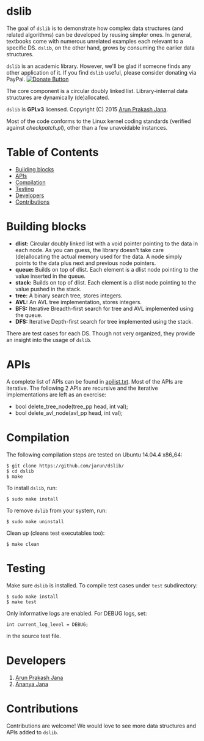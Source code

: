 # dslib
The goal of `dslib` is to demonstrate how complex data structures (and related algorithms) can be developed by reusing simpler ones. In general, textbooks come with numerous unrelated examples each relevant to a specific DS. `dslib`, on the other hand, grows by consuming the earlier data structures.

`dslib` is an academic library. However, we'll be glad if someone finds any other application of it. If you find `dslib` useful, please consider donating via PayPal.
[![Donate Button](https://img.shields.io/badge/paypal-donate-orange.svg)](https://www.paypal.com/cgi-bin/webscr?cmd=_s-xclick&hosted_button_id=RMLTQ76JSXJ4Q)

The core component is a circular doubly linked list. Library-internal data structures are dynamically (de)allocated.

`dslib` is **GPLv3** licensed. Copyright (C) 2015 [Arun Prakash Jana](mailto:engineerarun@gmail.com).

Most of the code conforms to the Linux kernel coding standards (verified against *checkpatch.pl*), other than a few unavoidable instances.

# Table of Contents
- [Building blocks](#building-blocks)
- [APIs](#apis)
- [Compilation](#compilation)
- [Testing](#testing)
- [Developers](#developers)
- [Contributions](#contributions)

# Building blocks
- **dlist:** Circular doubly linked list with a void pointer pointing to the data in each node. As you can guess, the library doesn't take care (de)allocating the actual memory used for the data. A node simply points to the data plus next and previous node pointers.
- **queue:** Builds on top of dlist. Each element is a dlist node pointing to the value inserted in the queue.
- **stack:** Builds on top of dlist. Each element is a dlist node pointing to the value pushed in the stack.
- **tree:** A binary search tree, stores integers.
- **AVL:** An AVL tree implementation, stores integers.
- **BFS:** Iterative Breadth-first search for tree and AVL implemented using the queue.
- **DFS:** Iterative Depth-first search for tree implemented using the stack.

There are test cases for each DS. Though not very organized, they provide an insight into the usage of `dslib`.

# APIs
A complete list of APIs can be found in [apilist.txt](https://github.com/jarun/dslib/blob/master/apilist.txt). Most of the APIs are iterative.
The following 2 APIs are recursive and the iterative implementations are left as an exercise:
- bool delete_tree_node(tree_pp head, int val);
- bool delete_avl_node(avl_pp head, int val);

# Compilation
The following compilation steps are tested on Ubuntu 14.04.4 x86_64:

    $ git clone https://github.com/jarun/dslib/
    $ cd dslib
    $ make

To install `dslib`, run:

    $ sudo make install

To remove `dslib` from your system, run:

    $ sudo make uninstall

Clean up (cleans test executables too):

    $ make clean

# Testing
Make sure `dslib` is installed. To compile test cases under `test` subdirectory:

    $ sudo make install
    $ make test

Only informative logs are enabled. For DEBUG logs, set:

    int current_log_level = DEBUG;

in the source test file.

# Developers
1. [Arun Prakash Jana](mailto:engineerarun@gmail.com)  
2. [Ananya Jana](mailto:ananya.jana@gmail.com)

# Contributions
Contributions are welcome! We would love to see more data structures and APIs added to `dslib`.
